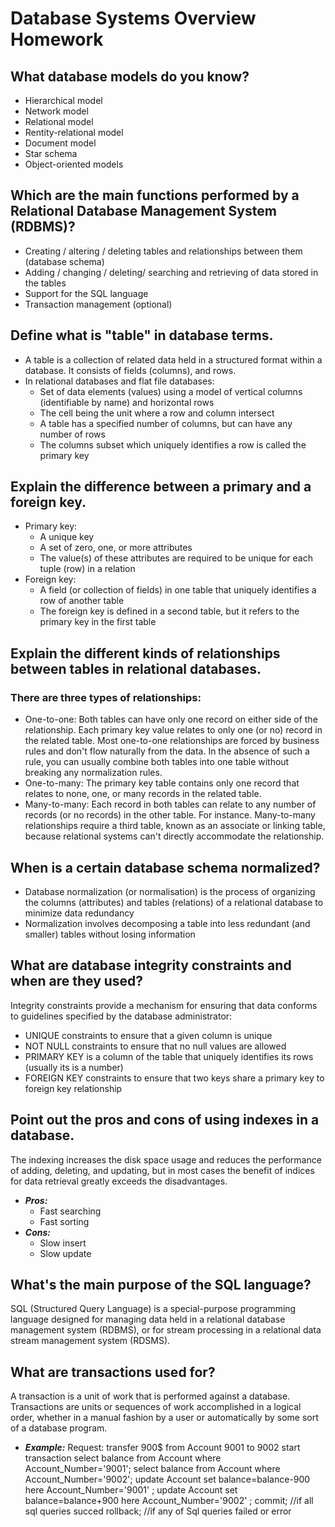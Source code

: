 # Database Systems Overview Homework

## What database models do you know?
* Hierarchical model
* Network model
* Relational model
* Rentity-relational model
* Document model
* Star schema
* Object-oriented models

## Which are the main functions performed by a Relational Database Management System (RDBMS)?
* Creating / altering / deleting tables and relationships between them (database schema)
* Adding / changing / deleting/ searching and retrieving of data stored in the tables
* Support for the SQL language
* Transaction management (optional)

## Define what is "table" in database terms.
* A table is a collection of related data held in a structured format within a database. It consists of fields (columns), and rows.
* In relational databases and flat file databases:
   *  Set of data elements (values) using a model of vertical columns (identifiable by name) and horizontal rows
   *  The cell being the unit where a row and column intersect
   *  A table has a specified number of columns, but can have any number of rows
   *  The columns subset which uniquely identifies a row is called the primary key
   
## Explain the difference between a primary and a foreign key.
* Primary key:
  * A unique key
  * A set of zero, one, or more attributes
  * The value(s) of these attributes are required to be unique for each tuple (row) in a relation
* Foreign key:
  * A field (or collection of fields) in one table that uniquely identifies a row of another table
  * The foreign key is defined in a second table, but it refers to the primary key in the first table
  
## Explain the different kinds of relationships between tables in relational databases.
### There are three types of relationships:
  * One-to-one: Both tables can have only one record on either side of the relationship. Each primary key value relates to only one (or no) record in the related table. Most one-to-one relationships are forced by business rules and don't flow naturally from the data. In the absence of such a rule, you can usually combine both tables into one table without breaking any normalization rules.
  * One-to-many: The primary key table contains only one record that relates to none, one, or many records in the related table.
  * Many-to-many: Each record in both tables can relate to any number of records (or no records) in the other table. For instance. Many-to-many relationships require a third table, known as an associate or linking table, because relational systems can't directly accommodate the relationship.
  
## When is a certain database schema normalized?
* Database normalization (or normalisation) is the process of organizing the columns (attributes) and tables (relations) of a relational database to minimize data redundancy
* Normalization involves decomposing a table into less redundant (and smaller) tables without losing information

## What are database integrity constraints and when are they used?
Integrity constraints provide a mechanism for ensuring that data conforms to guidelines specified by the database administrator:
* UNIQUE constraints to ensure that a given column is unique
* NOT NULL constraints to ensure that no null values are allowed
* PRIMARY KEY is a column of the table that uniquely identifies its rows (usually its is a number)
* FOREIGN KEY constraints to ensure that two keys share a primary key to foreign key relationship

## Point out the pros and cons of using indexes in a database.
The indexing increases the disk space usage and reduces the performance of adding, deleting, and updating, but in most cases the benefit of indices for data retrieval greatly exceeds the disadvantages.
* *__Pros:__*
  * Fast searching
  * Fast sorting
* *__Cons:__*
  * Slow insert
  * Slow update
  
## What's the main purpose of the SQL language?
SQL (Structured Query Language) is a special-purpose programming language designed for managing data held in a relational database management system (RDBMS), or for stream processing in a relational data stream management system (RDSMS).

## What are transactions used for?
A transaction is a unit of work that is performed against a database. Transactions are units or sequences of work accomplished in a logical order, whether in a manual fashion by a user or automatically by some sort of a database program.
* *__Example:__*
Request: transfer 900$ from Account 9001 to 9002
start transaction
select balance from Account where Account_Number='9001';
select balance from Account where Account_Number='9002';
update Account set balance=balance-900 here Account_Number='9001' ;
update Account set balance=balance+900 here Account_Number='9002' ;
commit; //if all sql queries succed
rollback; //if any of Sql queries failed or error





